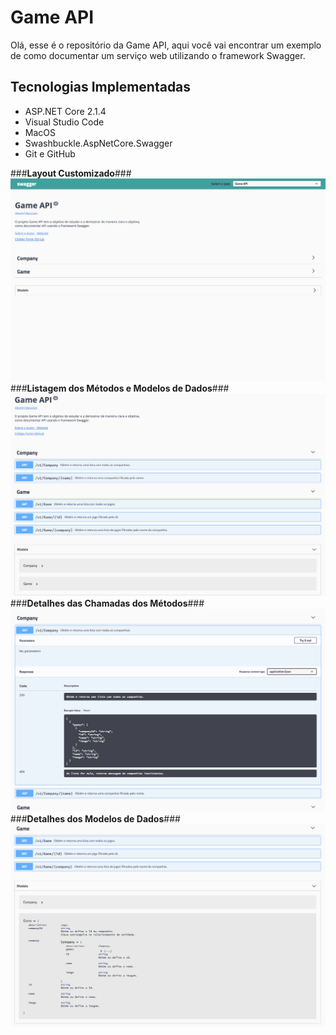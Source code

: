 # Game API
Olá, esse é o repositório da Game API, aqui você vai encontrar um exemplo de como documentar um serviço web utilizando o framework Swagger.

## Tecnologias Implementadas
* ASP.NET Core 2.1.4
* Visual Studio Code
* MacOS
* Swashbuckle.AspNetCore.Swagger
* Git e GitHub

###**Layout Customizado**###
![](wwwroot/images/game-api-screenshot-1.png)
###**Listagem dos Métodos e Modelos de Dados**###
![](wwwroot/images/game-api-screenshot-2.png)
###**Detalhes das Chamadas dos Métodos**###
![](wwwroot/images/game-api-screenshot-3.png)
###**Detalhes dos Modelos de Dados**###
![](wwwroot/images/game-api-screenshot-4.png)
